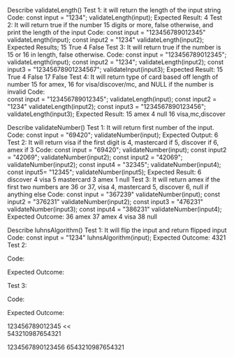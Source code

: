 Describe validateLength()
  Test 1: it will return the length of the input string
  Code:
    const input = "1234";
    validateLength(input);
  Expected Result: 
    4
  Test 2: It will return true if the number 15 digits or more, false otherwise, and print the length of the input
  Code: 
    const input = "123456789012345"
    validateLength(input);
    const input2 = "1234"
    validateLength(input2);
  Expected Results;
    15 True 
    4 False
  Test 3: It will return true if the number is 15 or 16 in length, false otherwise.
  Code: 
    const input = "123456789012345";
    validateLength(input);
    const input2 = "1234";
    validateLength(input2);
    const input3 = "12345678901234567";
    validateInput(input3);
  Expected Result:
      15 True 
      4 False
      17 False
  Test 4: It will return type of card based off length of number 15 for amex, 16 for visa/discover/mc, and NULL if the number is invalid
  Code:  
    const input = "123456789012345";
    validateLength(input);
    const input2 = "1234"
    validateLength(input2);
    const input3 = "1234567890123456";
    validateLength(input3);
  Expected Result: 
      15 amex
      4 null
      16 visa,mc,discover
      

      
Describe validateNumber()
  Test 1: It will return first number of the input.
  Code:
    const input = "69420";
    validateNumber(input);
  Expected Output: 
    6
  Test 2: It will return visa if the first digit is 4, mastercard if 5, discover if 6, amex if 3
  Code:
    const input = "69420";
    validateNumber(input);
    const input2 = "42069";
    validateNumber(input2);
    const input2 = "42069";
    validateNumber(input2);
    const input4 = "32345";
    validateNumber(input4);
    const input5= "12345";
    validateNumber(input5);
  Expected Result:
    6 discover
    4 visa
    5 mastercard
    3 amex
    1 null
  Test 3: It will return amex if the first two numbers are 36 or 37, visa 4, mastercard 5, discover 6, null if anything else
  Code: 
    const input = "367239"
    validateNumber(input);
    const input2 = "376231"
    validateNumber(input2);
    const input3 = "476231"
    validateNumber(input3);
    const input4 = "386231"
    validateNumber(input4);
  Expected Outcome:
    36 amex
    37 amex
    4 visa
    38 null

Describe luhnsAlgorithm()
  Test 1: It will flip the input and return flipped input
  Code: 
    const input = "1234"
    luhnsAlgorithm(input);
  Expected Outcome:
    4321
  Test 2: 

  Code:

  Expected Outcome:

  Test 3: 

  Code:

  Expected Outcome:


123456789012345 <<  
543210987654321

1234567890123456
6543210987654321